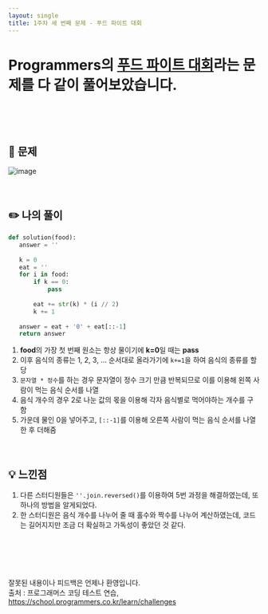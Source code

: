 ```yaml
---
layout: single
title: 1주차 세 번째 문제 - 푸드 파이트 대회
---
```







# Programmers의 [푸드 파이트 대회](https://school.programmers.co.kr/learn/courses/30/lessons/134240)라는 문제를 다 같이 풀어보았습니다.

<br><br><br>

## 📖 문제
 ![image](https://user-images.githubusercontent.com/97678547/221114200-3bd90e26-d59a-4059-a7a1-c1b3d69a79b0.png)
 <br><br><br>
 
## ✏️ 나의 풀이

```python
def solution(food):
   answer = ''
   
   k = 0
   eat = ''
   for i in food: 
       if k == 0:
           pass
       
       eat += str(k) * (i // 2)
       k += 1
   
   answer = eat + '0' + eat[::-1]
   return answer
  ```
  1. **food**의 가장 첫 번째 원소는 항상 물이기에 **k=0**일 때는 **pass**
  2. 이후 음식의 종류는 1, 2, 3, ... 순서대로 올라가기에 ```k+=1```을 하여 음식의 종류를 할당
  3. ```문자열 * 정수```를 하는 경우 문자열이 정수 크기 만큼 반복되므로 이를 이용해 왼쪽 사람이 먹는 음식 순서를 나열
  4. 음식 개수의 경우 2로 나눈 값의 몫을 이용해 각자 음식별로 먹어야하는 개수를 구함
  5. 가운데 물인 0을 넣어주고, ```[::-1]```를 이용해 오른쪽 사람이 먹는 음식 순서를 나열한 후 더해줌
  <br><br><br>
  
## 💡 느낀점
  1. 다른 스터디원들은 ```''.join.reversed()```를 이용하여 5번 과정을 해결하였는데, 또 하나의 방법을 알게되었다.
  2. 한 스터디원은 음식 개수를 나누어 줄 때 홀수와 짝수를 나누어 계산하였는데, 코드는 길어지지만 조금 더 확실하고 가독성이 좋았던 것 같다.

<br><br><br><br>

잘못된 내용이나 피드백은 언제나 환영입니다. <br>
출처 : 프로그래머스 코딩 테스트 연습, https://school.programmers.co.kr/learn/challenges
